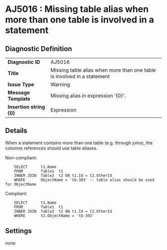 # AJ5016 : Missing table alias when more than one table is involved in a statement

## Diagnostic Definition

<table>
  <tr>
    <td class="header"><b>Diagnostic ID</b></td>
    <td>AJ5016</td>
  </tr>
  <tr>
    <td class="header"><b>Title</b></td>
    <td>Missing table alias when more than one table is involved in a statement</td>
  </tr>
  <tr>
    <td class="header"><b>Issue Type</b></td>
    <td>Warning</td>
  </tr>
  <tr>
    <td class="header"><b>Message Template</b></td>
    <td>Missing alias in expression '{0}'.</td>
  </tr>
    <tr>
    <td class="header"><b>Insertion string {0}</b></td>
    <td>Expression</td>
  </tr>

</table>

## Details

When a statement contains more than one table (e.g. through joins), the columns references should use table aliases.

Non-compliant:

```tsql
    SELECT      t1.Name
    FROM        Table1  t1
    INNER JOIN  Table2  t2 ON t1.Id = t2.OtherId
    WHERE       ObjectName = 'tb-303' -- table alias should be used for ObjectName
```

Compliant:

```tsql
    SELECT      t1.Name
    FROM        Table1  t1
    INNER JOIN  Table2  t2 ON t1.Id = t2.OtherId
    WHERE       t2.ObjectName = 'tb-303'
```


## Settings

*none*

